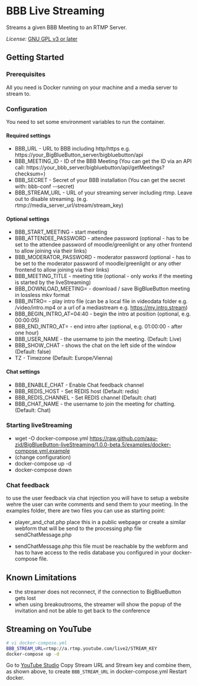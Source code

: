 # BBB Live Streaming

Streams a given BBB Meeting to an RTMP Server.

*License:*   [GNU GPL v3 or later](http://www.gnu.org/copyleft/gpl.html)

## Getting Started

### Prerequisites

All you need is Docker running on your machine and a media server to stream to.

### Configuration

You need to set some environment variables to run the container.

#### Required settings
* BBB_URL - URL to BBB including http/https e.g. https://your_BigBlueButton_server/bigbluebutton/api
* BBB_MEETING_ID - ID of the BBB Meeting (You can get the ID via an API call: https://your_bbb_server/bigbluebutton/api/getMeetings?checksum=<checksum>)
* BBB_SECRET - Secret of your BBB installation (You can get the secret with: bbb-conf --secret)
* BBB_STREAM_URL - URL of your streaming server including rtmp. Leave out to disable streaming. (e.g. rtmp://media_server_url/stream/stream_key)

#### Optional settings
* BBB_START_MEETING - start meeting
* BBB_ATTENDEE_PASSWORD - attendee password (optional - has to be set to the attendee password of moodle/greenlight or any other frontend to allow joining via their links)
* BBB_MODERATOR_PASSWORD - moderator password (optional - has to be set to the moderator password of moodle/greenlight or any other frontend to allow joining via their links)
* BBB_MEETING_TITLE - meeting title (optional - only works if the meeting is started by the liveStreaming)
* BBB_DOWNLOAD_MEETING= - download / save BigBlueButton meeting in lossless mkv format
* BBB_INTRO= - play intro file (can be a local file in videodata folder e.g. /video/intro.mp4 or a url of a mediastream e.g. https://my.intro.stream)
* BBB_BEGIN_INTRO_AT=04:40 - begin the intro at position (optional, e.g. 00:00:05)
* BBB_END_INTRO_AT= - end intro after (optional, e.g. 01:00:00 - after one hour)
* BBB_USER_NAME - the username to join the meeting. (Default: Live)
* BBB_SHOW_CHAT - shows the chat on the left side of the window (Default: false)
* TZ - Timezone (Default: Europe/Vienna)

#### Chat settings
* BBB_ENABLE_CHAT - Enable Chat feedback channel
* BBB_REDIS_HOST - Set REDIS host (Default: redis)
* BBB_REDIS_CHANNEL - Set REDIS channel (Default: chat)
* BBB_CHAT_NAME - the username to join the meeting for chatting. (Default: Chat)

### Starting liveStreaming
* wget -O docker-compose.yml https://raw.github.com/aau-zid/BigBlueButton-liveStreaming/1.0.0-beta.5/examples/docker-compose.yml.example
* (change configuration)
* docker-compose up -d
* docker-compose down 

### Chat feedback
to use the user feedback via chat injection you will have to setup a website wehre the user can write comments and send them to your meeting.
In the examples folder, there are two files you can use as starting point:

* player_and_chat.php
place this in a public webpage or create a similar webform that will be send to the processing php file sendChatMessage.php

* sendChatMessage.php
this file must be reachable by the webform and has to have access to the redis database you configured in your docker-compose file.

## Known Limitations
* the streamer does not reconnect, if the connection to BigBlueButton gets lost
* when using breakoutrooms, the streamer will show the popup of the invitation and not be able to get back to the conference

## Streaming on YouTube
```sh
# vi docker-compose.yml
BBB_STREAM_URL=rtmp://a.rtmp.youtube.com/live2/STREAM_KEY
docker-compose up -d
```
Go to [YouTube Studio](https://www.youtube.com/live_dashboard_splash?nv=1)
Copy Stream URL and Stream key and combine them, as shown above, to create `BBB_STREAM_URL` in docker-compose.yml
Restart docker. 

